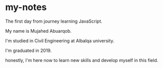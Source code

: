 # my-notes
The first day from journey learning JavaScript.

My name is Mujahed Abuarqob.


I'm studied in Civil Engineering at Albalqa university.

I'm graduated in 2019.

honestly, I'm here now to learn new skills 
and develop myself in this field.






